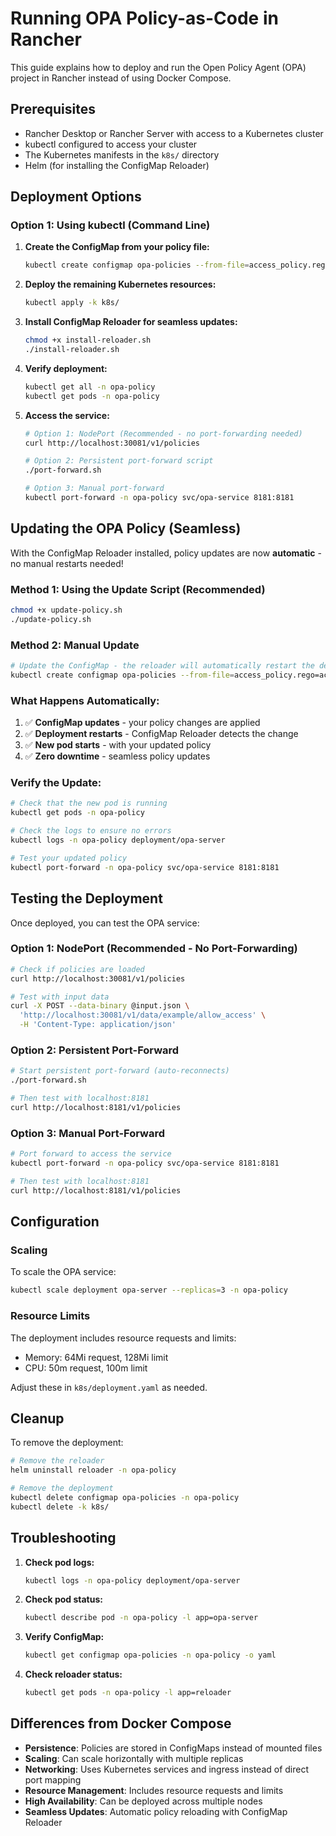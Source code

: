 # Running OPA Policy-as-Code in Rancher

This guide explains how to deploy and run the Open Policy Agent (OPA) project in Rancher instead of using Docker Compose.

## Prerequisites

- Rancher Desktop or Rancher Server with access to a Kubernetes cluster
- kubectl configured to access your cluster
- The Kubernetes manifests in the `k8s/` directory
- Helm (for installing the ConfigMap Reloader)

## Deployment Options

### Option 1: Using kubectl (Command Line)

1. **Create the ConfigMap from your policy file:**
   ```bash
   kubectl create configmap opa-policies --from-file=access_policy.rego=access_policy.rego -n opa-policy
   ```

2. **Deploy the remaining Kubernetes resources:**
   ```bash
   kubectl apply -k k8s/
   ```

3. **Install ConfigMap Reloader for seamless updates:**
   ```bash
   chmod +x install-reloader.sh
   ./install-reloader.sh
   ```

4. **Verify deployment:**
   ```bash
   kubectl get all -n opa-policy
   kubectl get pods -n opa-policy
   ```

5. **Access the service:**
   ```bash
   # Option 1: NodePort (Recommended - no port-forwarding needed)
   curl http://localhost:30081/v1/policies
   
   # Option 2: Persistent port-forward script
   ./port-forward.sh
   
   # Option 3: Manual port-forward
   kubectl port-forward -n opa-policy svc/opa-service 8181:8181
   ```

## Updating the OPA Policy (Seamless)

With the ConfigMap Reloader installed, policy updates are now **automatic** - no manual restarts needed!

### Method 1: Using the Update Script (Recommended)
```bash
chmod +x update-policy.sh
./update-policy.sh
```

### Method 2: Manual Update
```bash
# Update the ConfigMap - the reloader will automatically restart the deployment
kubectl create configmap opa-policies --from-file=access_policy.rego=access_policy.rego -n opa-policy --dry-run=client -o yaml | kubectl apply -f -
```

### What Happens Automatically:
1. ✅ **ConfigMap updates** - your policy changes are applied
2. ✅ **Deployment restarts** - ConfigMap Reloader detects the change
3. ✅ **New pod starts** - with your updated policy
4. ✅ **Zero downtime** - seamless policy updates

### Verify the Update:
```bash
# Check that the new pod is running
kubectl get pods -n opa-policy

# Check the logs to ensure no errors
kubectl logs -n opa-policy deployment/opa-server

# Test your updated policy
kubectl port-forward -n opa-policy svc/opa-service 8181:8181
```

## Testing the Deployment

Once deployed, you can test the OPA service:

### Option 1: NodePort (Recommended - No Port-Forwarding)
```bash
# Check if policies are loaded
curl http://localhost:30081/v1/policies

# Test with input data
curl -X POST --data-binary @input.json \
  'http://localhost:30081/v1/data/example/allow_access' \
  -H 'Content-Type: application/json'
```

### Option 2: Persistent Port-Forward
```bash
# Start persistent port-forward (auto-reconnects)
./port-forward.sh

# Then test with localhost:8181
curl http://localhost:8181/v1/policies
```

### Option 3: Manual Port-Forward
```bash
# Port forward to access the service
kubectl port-forward -n opa-policy svc/opa-service 8181:8181

# Then test with localhost:8181
curl http://localhost:8181/v1/policies
```

## Configuration

### Scaling

To scale the OPA service:

```bash
kubectl scale deployment opa-server --replicas=3 -n opa-policy
```

### Resource Limits

The deployment includes resource requests and limits:
- Memory: 64Mi request, 128Mi limit
- CPU: 50m request, 100m limit

Adjust these in `k8s/deployment.yaml` as needed.

## Cleanup

To remove the deployment:

```bash
# Remove the reloader
helm uninstall reloader -n opa-policy

# Remove the deployment
kubectl delete configmap opa-policies -n opa-policy
kubectl delete -k k8s/
```

## Troubleshooting

1. **Check pod logs:**
   ```bash
   kubectl logs -n opa-policy deployment/opa-server
   ```

2. **Check pod status:**
   ```bash
   kubectl describe pod -n opa-policy -l app=opa-server
   ```

3. **Verify ConfigMap:**
   ```bash
   kubectl get configmap opa-policies -n opa-policy -o yaml
   ```

4. **Check reloader status:**
   ```bash
   kubectl get pods -n opa-policy -l app=reloader
   ```

## Differences from Docker Compose

- **Persistence**: Policies are stored in ConfigMaps instead of mounted files
- **Scaling**: Can scale horizontally with multiple replicas
- **Networking**: Uses Kubernetes services and ingress instead of direct port mapping
- **Resource Management**: Includes resource requests and limits
- **High Availability**: Can be deployed across multiple nodes
- **Seamless Updates**: Automatic policy reloading with ConfigMap Reloader 